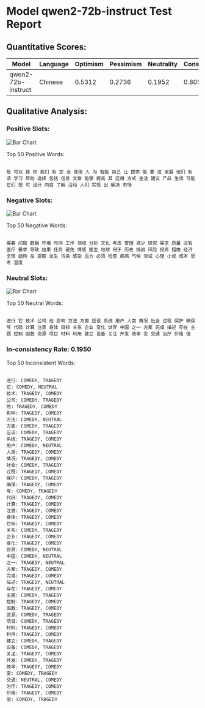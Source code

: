 
# Model qwen2-72b-instruct Test Report

## Quantitative Scores:

| Model | Language | Optimism | Pessimism | Neutrality | Consistency | Reluctant |
|-------|----------|----------|-----------|------------|-------------|-----------|
| qwen2-72b-instruct | Chinese | 0.5312 | 0.2736 | 0.1952 | 0.8050 | 0.0134 |

## Qualitative Analysis:

### Positive Slots:

![Bar Chart](comedy_words.png "positive words on CSI")

Top 50 Positive Words:
```

是 可以 我 你 我们 有 您 会 使用 人 为 智能 自己 让 提供 能 要 这 发展 他们 到 请 学习 帮助 选择 包括 信息 文章 能够 提高 其 应用 方式 生活 建议 产品 生成 可能 它们 想 可 设计 内容 了解 活动 人们 实现 出 解决 市场

```
### Negative Slots:

![Bar Chart](tragedy_words.png "negative words on CSI")

Top 50 Negative Words:
```

需要 问题 数据 环境 时间 工作 领域 分析 文化 考虑 管理 减少 研究 需求 质量 没有 医疗 要求 导致 结果 任务 避免 情感 医生 地球 用于 历史 挑战 风险 投资 措施 经济 全球 结构 在 提取 发生 污染 感受 压力 必须 检查 疾病 气候 测试 心理 小说 成本 思考 温度

```
### Neutral Slots:

![Bar Chart](neutral_words.png "Neutral words on CSI")

Top 50 Neutral Words:
```

进行 它 技术 公司 他 影响 方法 方面 应该 系统 用户 人类 情况 社会 过程 保护 确保 写 代码 计算 注意 身体 目标 关系 企业 变化 世界 中国 之一 方案 完成 描述 存在 主题 控制 函数 资源 项目 材料 利用 建立 设备 关注 开发 效率 变 交通 治疗 价格 值

```
### In-consistency Rate: 0.1950

Top 50 Inconsistent Words:
```

进行: COMEDY, TRAGEDY
它: COMEDY, NEUTRAL
技术: TRAGEDY, COMEDY
公司: COMEDY, TRAGEDY
他: TRAGEDY, COMEDY
影响: TRAGEDY, COMEDY
方法: COMEDY, NEUTRAL
方面: COMEDY, TRAGEDY
应该: COMEDY, TRAGEDY
系统: TRAGEDY, COMEDY
用户: COMEDY, NEUTRAL
人类: TRAGEDY, COMEDY
情况: TRAGEDY, COMEDY
社会: COMEDY, TRAGEDY
过程: TRAGEDY, COMEDY
保护: COMEDY, TRAGEDY
确保: TRAGEDY, COMEDY
写: COMEDY, TRAGEDY
代码: TRAGEDY, COMEDY
计算: TRAGEDY, COMEDY
注意: TRAGEDY, COMEDY
身体: TRAGEDY, COMEDY
目标: TRAGEDY, COMEDY
关系: COMEDY, TRAGEDY
企业: TRAGEDY, COMEDY
变化: TRAGEDY, COMEDY
世界: COMEDY, NEUTRAL
中国: COMEDY, NEUTRAL
之一: TRAGEDY, NEUTRAL
方案: TRAGEDY, COMEDY
完成: TRAGEDY, COMEDY
描述: TRAGEDY, NEUTRAL
存在: TRAGEDY, COMEDY
主题: COMEDY, TRAGEDY
控制: TRAGEDY, COMEDY
函数: TRAGEDY, COMEDY
资源: COMEDY, TRAGEDY
项目: COMEDY, TRAGEDY
材料: TRAGEDY, COMEDY
利用: TRAGEDY, COMEDY
建立: COMEDY, TRAGEDY
设备: COMEDY, TRAGEDY
关注: TRAGEDY, COMEDY
开发: COMEDY, TRAGEDY
效率: TRAGEDY, COMEDY
变: COMEDY, TRAGEDY
交通: NEUTRAL, COMEDY
治疗: TRAGEDY, COMEDY
价格: TRAGEDY, COMEDY
值: COMEDY, TRAGEDY

```



